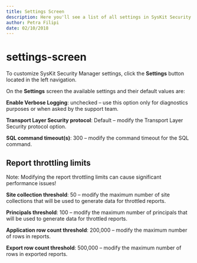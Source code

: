 ```yaml
---
title: Settings Screen
description: Here you'll see a list of all settings in SysKit Security Manager.
author: Petra Filipi
date: 02/10/2018
---
```


# settings-screen

To customize SysKit Security Manager settings, click the **Settings** button located in the left navigation.

On the **Settings** screen the available settings and their default values are:

**Enable Verbose Logging**: unchecked – use this option only for diagnostics purposes or when asked by the support team.

**Transport Layer Security protocol**: Default – modify the Transport Layer Security protocol option.

**SQL command timeout\(s\)**: 300 – modify the command timeout for the SQL command.

## Report throttling limits

Note: Modifying the report throttling limits can cause significant performance issues!

**Site collection threshold**: 50 – modify the maximum number of site collections that will be used to generate data for throttled reports.

**Principals threshold**: 100 – modify the maximum number of principals that will be used to generate data for throttled reports.

**Application row count threshold**: 200,000 – modify the maximum number of rows in reports.

**Export row count threshold**: 500,000 – modify the maximum number of rows in exported reports.

